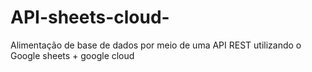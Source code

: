 # API-sheets-cloud-
Alimentação de base de dados por meio de uma API REST utilizando o Google sheets + google cloud
